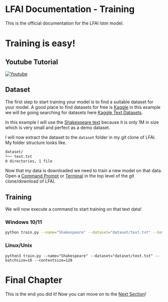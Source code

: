 
# LFAI Documentation - Training

This is the official documentation for the LFAI lstm model.


# Training is easy!

## Youtube Tutorial
[![Youtube](https://img.youtube.com/vi/ZgcPPSaNNbQ/0.jpg)](https://www.youtube.com/watch?v=ZgcPPSaNNbQ)

## Dataset
The first step to start training your model is to find a suitable dataset for your model. A good place to find datasets for free is [Kaggle](https://kaggle.com/) in this example we will be going searching for datasets here [Kaggle Text Datasets](https://www.kaggle.com/search?q=text+datasetFileTypes%3Atxt).

In this example I will use the [Shakespeare text](https://www.kaggle.com/datasets/adarshpathak/shakespeare-text) because it is only 1M in size which is very small and perfect as a demo dataset.

I will now extract the dataset to the ``dataset`` folder in my git clone of LFAI.
My folder structure looks like.
```bash
dataset/
└── text.txt
0 directories, 1 file
```
Now that my data is downloaded we need to train a new model on that data.
Open a [Command Prompt](https://stackoverflow.com/questions/40146104/is-there-a-way-to-open-command-prompt-in-current-folder) or [Terminal](https://www.howtogeek.com/686955/how-to-launch-a-terminal-window-on-ubuntu-linux/) in the top level of the git clone/download of LFAI. 

## Training
We will now execute a command to start training on that text data!

### Windows 10/11
```bash
python train.py --name="Shakespeare" --dataset="dataset/text.txt" --batchsize=16 --contextsize=128
```
### Linux/Unix
```shell
python3 train.py --name="Shakespeare" --dataset="dataset/text.txt" --batchsize=16 --contextsize=128
```

# Final Chapter

This is the end you did it!
Now you can move on to the [Next Section](/docs/INFERENCE.md)!
